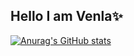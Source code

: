 ## Hello I am Venla✨

[![Anurag's GitHub stats](https://github-readme-stats.vercel.app/api?username=Venla6nen)](https://github.com/Venla6nen/github-readme-stats)

